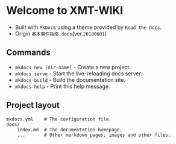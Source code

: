 # Welcome to XMT-WIKI

* Built with `MkDoc`s using a theme provided by `Read the Docs`.
* Origin `基本事件指南.docs`(ver.`20180601`)

## Commands

* `mkdocs new [dir-name]` - Create a new project.
* `mkdocs serve` - Start the live-reloading docs server.
* `mkdocs build` - Build the documentation site.
* `mkdocs help` - Print this help message.

## Project layout

    mkdocs.yml    # The configuration file.
    docs/
        index.md  # The documentation homepage.
        ...       # Other markdown pages, images and other files.
